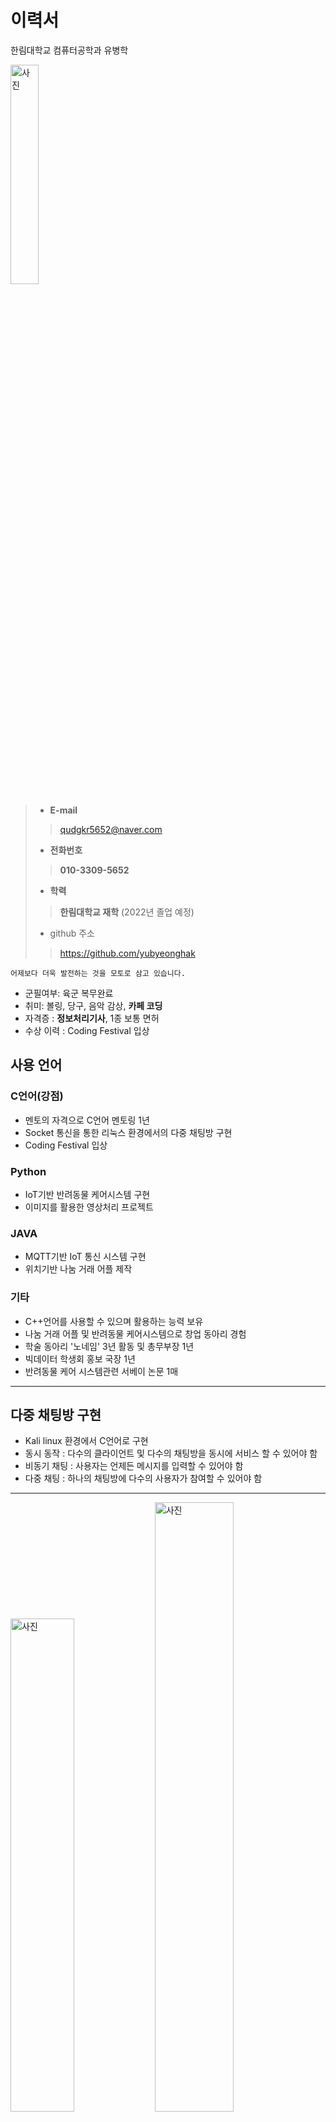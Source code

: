 # 이력서

한림대학교 컴퓨터공학과 유병학


<img src="https://user-images.githubusercontent.com/73990783/125161374-e5c61f80-e1bc-11eb-9d95-b80980551ce7.jpg" alt="사진" width=30% hight="30%">


> - __E-mail__
>> qudgkr5652@naver.com
> - __전화번호__
>> __010-3309-5652__
> 
> - __학력__
>> __한림대학교 재학__ (2022년 졸업 예정)
> - github 주소
>> https://github.com/yubyeonghak


```
어제보다 더욱 발전하는 것을 모토로 삼고 있습니다.
```

- 군필여부: 육군 복무완료
- 취미: 볼링, 당구, 음악 감상, **카페 코딩**
- 자격증 : **정보처리기사**, 1종 보통 면허
- 수상 이력 : Coding Festival 입상

## 사용 언어
### C언어(강점)
- 멘토의 자격으로 C언어 멘토링 1년
- Socket 통신을 통한 리눅스 환경에서의 다중 채팅방 구현
- Coding Festival 입상

### Python
- IoT기반 반려동물 케어시스템 구현
- 이미지를 활용한 영상처리 프로젝트

### JAVA
- MQTT기반 IoT 통신 시스템 구현
- 위치기반 나눔 거래 어플 제작


### 기타
- C++언어를 사용할 수 있으며 활용하는 능력 보유
- 나눔 거래 어플 및 반려동물 케어시스템으로 창업 동아리 경험
- 학술 동아리 '노네임' 3년 활동 및 총무부장 1년
- 빅데이터 학생회 홍보 국장 1년
- 반려동물 케어 시스템관련 서베이 논문 1매

--- 
## 다중 채팅방 구현
- Kali linux 환경에서 C언어로 구현
- 동시 동작 : 다수의 클라이언트 및 다수의 채팅방을 동시에 서비스 할 수 있어야 함
- 비동기 채팅 : 사용자는 언제든 메시지를 입력할 수 있어야 함
- 다중 채팅 : 하나의 채팅방에 다수의 사용자가 참여할 수 있어야 함
---

<img src="https://user-images.githubusercontent.com/73990783/125162236-b239c400-e1c1-11eb-879e-06352907297c.png" alt="사진" width="45%" hight="45%">   <img src="https://user-images.githubusercontent.com/73990783/125162528-4fe1c300-e1c3-11eb-8e3d-4c8afe380afc.jpg" alt="사진" width="50%" hight="50%">

네트워크에 대한 지식을 토대로 SOCK_STREAM(TCP) 다중 채팅방을 구현하였습니다.

소스 코드는 Server, Client_Display, Client_input으로 구성되어있으며 각 역할은 아래의 표와 같습니다.

|이름|역할|
|-----|-----|
|Server| **AF_INET Server** <br> - Client 접속 시 메뉴 전송　　　　　 - 입력 받은 값에 따른 수행 및 출력　 |
|Client_Display| **AF_INET Client & AF_UNIX Server** <br> - Server에게 받은 메뉴 출력 　　　　 - Client_input 에게 받은 값 전달　 |
|Client_input| **AF_UNIX Client** <br> - 입력하여 Client_Display에게 전달 　| 


- 아래는 각 채팅방에 입장 후, 같은 채팅방에 있는 Client끼리 채팅하는 과정을 보여준다.
- 
- Client_input 창에서 입력을 하면 Client_Display 창에 출력이 되고 서버로 메세지를 전송해준다.  <br>
- 
- 위와 같은 행위를 감지하면 서버는 어떤 행위인지 출력하고 같은 채팅방의 Client에게 메세지를 보내준다. <br>

<img src="https://user-images.githubusercontent.com/73990783/125167288-bcb48780-e1da-11eb-9821-257e4e2a9a82.jpg" alt="사진" width="100%" hight="100%">



